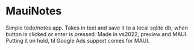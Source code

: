 # MauiNotes

Simple todo/notes app.  Takes in text and save it to a local sqlite db, when
button is clicked or enter is pressed.
Made in vs2022, preview and MAUI.
Putting it on hold, til Google Ads support comes for MAUI.
